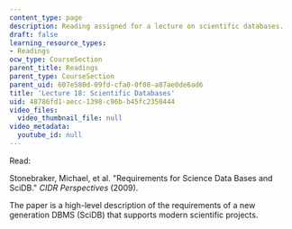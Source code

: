 ```yaml
---
content_type: page
description: Reading assigned for a lecture on scientific databases.
draft: false
learning_resource_types:
- Readings
ocw_type: CourseSection
parent_title: Readings
parent_type: CourseSection
parent_uid: 607e580d-09fd-cfa0-0f08-a87ae0de6ad6
title: 'Lecture 18: Scientific Databases'
uid: 48786fd1-aecc-1398-c96b-b45fc2350444
video_files:
  video_thumbnail_file: null
video_metadata:
  youtube_id: null
---
```

Read:

Stonebraker, Michael, et al. "Requirements for Science Data Bases and SciDB." *CIDR Perspectives* (2009).

The paper is a high-level description of the requirements of a new generation DBMS (SciDB) that supports modern scientific projects.
